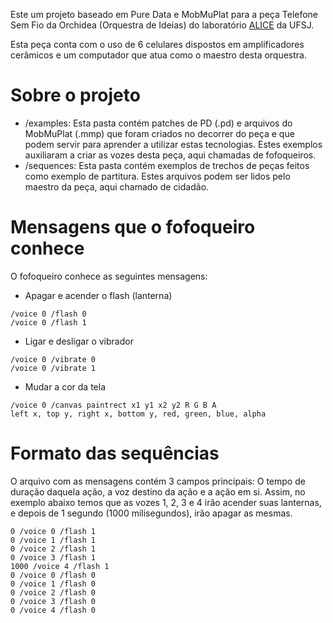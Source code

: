 Este  um projeto baseado em Pure Data e MobMuPlat para a peça Telefone Sem Fio da Orchidea (Orquestra de Ideias) do laboratório [ALICE](https://alice.dcomp.ufsj.edu.br/) da UFSJ.

Esta peça conta com o uso de 6 celulares dispostos em amplificadores cerâmicos e um computador que atua como o maestro desta orquestra.

# Sobre o projeto
- /examples: Esta pasta contém patches de PD (.pd) e arquivos do MobMuPlat (.mmp) que foram criados no decorrer do peça e que podem servir para aprender a utilizar estas tecnologias. Estes exemplos auxiliaram a criar as vozes desta peça, aqui chamadas de fofoqueiros.
- /sequences: Esta pasta contém exemplos de trechos de peças feitos como exemplo de partitura. Estes arquivos podem ser lidos pelo maestro da peça, aqui chamado de cidadão.


# Mensagens que o fofoqueiro conhece

O fofoqueiro conhece as seguintes mensagens:

* Apagar e acender o flash (lanterna)
```
/voice 0 /flash 0
/voice 0 /flash 1
```

* Ligar e desligar o vibrador
```
/voice 0 /vibrate 0
/voice 0 /vibrate 1
```

* Mudar a cor da tela
```
/voice 0 /canvas paintrect x1 y1 x2 y2 R G B A
left x, top y, right x, bottom y, red, green, blue, alpha
```

# Formato das sequências

O arquivo com as mensagens contém 3 campos principais: O tempo de duração daquela ação, a voz destino da ação e a ação em si.
Assim, no exemplo abaixo temos que as vozes 1, 2, 3 e 4 irão acender suas lanternas, e depois de 1 segundo (1000 milisegundos), irão apagar as mesmas.

```
0 /voice 0 /flash 1
0 /voice 1 /flash 1
0 /voice 2 /flash 1
0 /voice 3 /flash 1
1000 /voice 4 /flash 1
0 /voice 0 /flash 0
0 /voice 1 /flash 0
0 /voice 2 /flash 0
0 /voice 3 /flash 0
0 /voice 4 /flash 0
```

